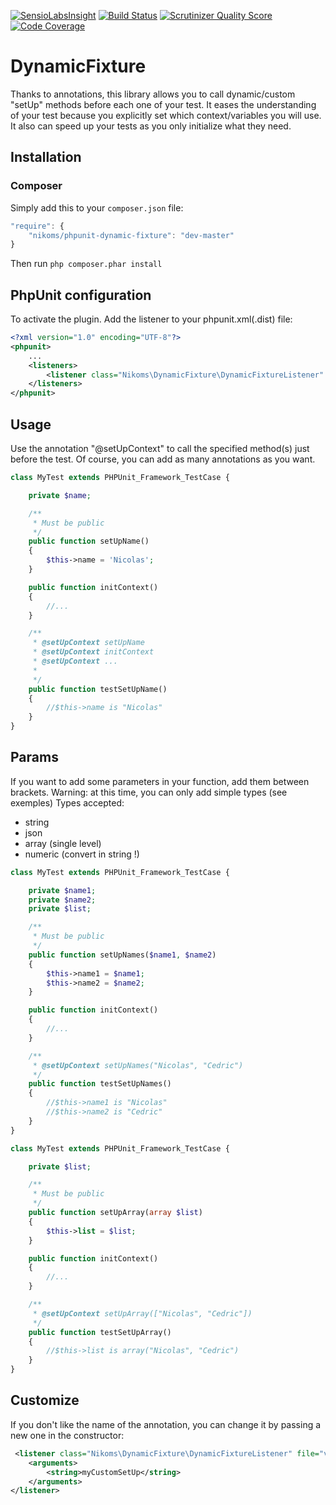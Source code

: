[![SensioLabsInsight](https://insight.sensiolabs.com/projects/b3876f8b-864e-4bdc-8de6-0902fe5be1b4/mini.png)](https://insight.sensiolabs.com/projects/b3876f8b-864e-4bdc-8de6-0902fe5be1b4)
[![Build Status](https://api.travis-ci.org/Nikoms/phpunit-dynamic-fixture.png)](https://api.travis-ci.org/Nikoms/phpunit-dynamic-fixture)
[![Scrutinizer Quality Score](https://scrutinizer-ci.com/g/Nikoms/phpunit-dynamic-fixture/badges/quality-score.png)](https://scrutinizer-ci.com/g/Nikoms/phpunit-dynamic-fixture/)
[![Code Coverage](https://scrutinizer-ci.com/g/Nikoms/phpunit-dynamic-fixture/badges/coverage.png)](https://scrutinizer-ci.com/g/Nikoms/phpunit-dynamic-fixture/)


DynamicFixture
==============

Thanks to annotations, this library allows you to call dynamic/custom "setUp" methods before each one of your test.
It eases the understanding of your test because you explicitly set which context/variables you will use.
It also can speed up your tests as you only initialize what they need.

Installation
--------------

### Composer ###
Simply add this to your `composer.json` file:
```js
"require": {
    "nikoms/phpunit-dynamic-fixture": "dev-master"
}
```

Then run `php composer.phar install`

PhpUnit configuration
---------------------
To activate the plugin. Add the listener to your phpunit.xml(.dist) file:

```xml
<?xml version="1.0" encoding="UTF-8"?>
<phpunit>
    ...
    <listeners>
        <listener class="Nikoms\DynamicFixture\DynamicFixtureListener" file="vendor/nikoms/phpunit-dynamic-fixture/src/DynamicFixtureListener.php" />
    </listeners>
</phpunit>
```

Usage
-----

Use the annotation "@setUpContext" to call the specified method(s) just before the test. Of course, you can add as many annotations as you want.

```php
class MyTest extends PHPUnit_Framework_TestCase {

    private $name;

    /**
     * Must be public
     */
    public function setUpName()
    {
        $this->name = 'Nicolas';
    }

    public function initContext()
    {
        //...
    }

    /**
     * @setUpContext setUpName
     * @setUpContext initContext
     * @setUpContext ...
     *
     */
    public function testSetUpName()
    {
        //$this->name is "Nicolas"
    }
}
```

Params
------

If you want to add some parameters in your function, add them between brackets.
Warning: at this time, you can only add simple types (see exemples)
Types accepted:
- string
- json
- array (single level)
- numeric (convert in string !)

```php
class MyTest extends PHPUnit_Framework_TestCase {

    private $name1;
    private $name2;
    private $list;

    /**
     * Must be public
     */
    public function setUpNames($name1, $name2)
    {
        $this->name1 = $name1;
        $this->name2 = $name2;
    }

    public function initContext()
    {
        //...
    }

    /**
     * @setUpContext setUpNames("Nicolas", "Cedric")
     */
    public function testSetUpNames()
    {
        //$this->name1 is "Nicolas"
        //$this->name2 is "Cedric"
    }
}
```

```php
class MyTest extends PHPUnit_Framework_TestCase {

    private $list;

    /**
     * Must be public
     */
    public function setUpArray(array $list)
    {
        $this->list = $list;
    }

    public function initContext()
    {
        //...
    }

    /**
     * @setUpContext setUpArray(["Nicolas", "Cedric"])
     */
    public function testSetUpArray()
    {
        //$this->list is array("Nicolas", "Cedric")
    }
}
```

Customize
---------

If you don't like the name of the annotation, you can change it by passing a new one in the constructor:

```xml
 <listener class="Nikoms\DynamicFixture\DynamicFixtureListener" file="vendor/nikoms/phpunit-dynamic-fixture/src/DynamicFixtureListener.php">
    <arguments>
        <string>myCustomSetUp</string>
    </arguments>
</listener>
```
